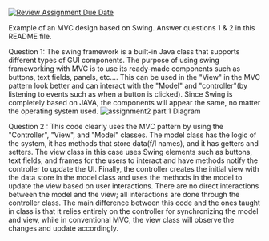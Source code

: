 [![Review Assignment Due Date](https://classroom.github.com/assets/deadline-readme-button-22041afd0340ce965d47ae6ef1cefeee28c7c493a6346c4f15d667ab976d596c.svg)](https://classroom.github.com/a/57HVEcop)

Example of an MVC design based on Swing. Answer questions 1 & 2 in this README file.

Question 1:
The swing framework is a built-in Java class that supports different types of GUI components. The purpose of using swing frameworking with MVC is to use its ready-made components such as buttons, text fields, panels, etc.... This can be used in the "View" in the MVC pattern look better and can interact with the "Model" and "controller"(by listening to events such as when a button is clicked). Since Swing is completely based on JAVA, the components will appear the same, no matter the operating system used.
![assignment2 part 1 Diagram](https://github.com/user-attachments/assets/751a71f0-bfa6-44b6-a537-037d17eec1c6)


Question 2 :
This code clearly uses the MVC pattern by using the "Controller", "View", and "Model" classes. The model class has the logic of the system, it has methods that store data(f/l names), and it has getters and setters. The view class in this case uses Swing elements such as buttons, text fields, and frames for the users to interact and have methods notify the controller to update the UI. Finally, the controller creates the initial view with the data store in the model class and uses the methods in the model to update the view based on user interactions. There are no direct interactions between the model and the view; all interactions are done through the controller class. The main difference between this code and the ones taught in class is that it relies entirely on the controller for synchronizing the model and view, while in conventional MVC, the view class will observe the changes and update accordingly.


